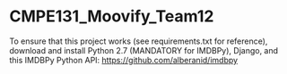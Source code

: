 # CMPE131_Moovify_Team12
To ensure that this project works (see requirements.txt for reference), download and install Python 2.7 (MANDATORY for IMDBPy), Django, and this IMDBPy Python API: 
https://github.com/alberanid/imdbpy 
